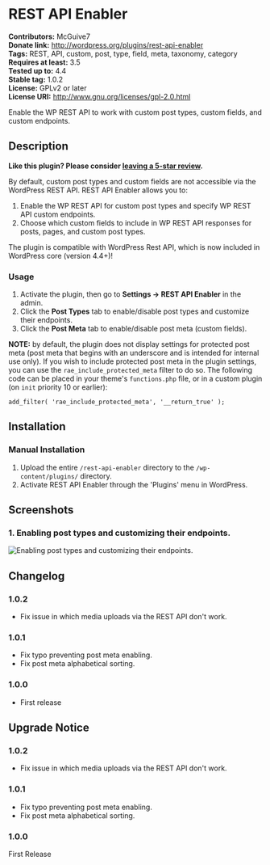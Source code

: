 # REST API Enabler #
**Contributors:**      McGuive7  
**Donate link:**       http://wordpress.org/plugins/rest-api-enabler  
**Tags:**              REST, API, custom, post, type, field, meta, taxonomy, category  
**Requires at least:** 3.5  
**Tested up to:**      4.4  
**Stable tag:**        1.0.2  
**License:**           GPLv2 or later  
**License URI:**       http://www.gnu.org/licenses/gpl-2.0.html  

Enable the WP REST API to work with custom post types, custom fields, and custom endpoints.

## Description ##

**Like this plugin? Please consider [leaving a 5-star review](https://wordpress.org/support/view/plugin-reviews/rest-api-enabler).**

By default, custom post types and custom fields are not accessible via the WordPress REST API. REST API Enabler allows you to:

1. Enable the WP REST API for custom post types and specify WP REST API custom endpoints.
2. Choose which custom fields to include in WP REST API responses for posts, pages, and custom post types.

The plugin is compatible with WordPress Rest API, which is now included in WordPress core (version 4.4+)!

### Usage ###

1. Activate the plugin, then go to **Settings &rarr; REST API Enabler** in the admin.
2. Click the **Post Types** tab to enable/disable post types and customize their endpoints.
3. Click the **Post Meta** tab to enable/disable post meta (custom fields).

**NOTE:** by default, the plugin does not display settings for protected post meta (post meta that begins with an underscore and is intended for internal use only). If you wish to include protected post meta in the plugin settings, you can use the `rae_include_protected_meta` filter to do so. The following code can be placed in your theme's `functions.php` file, or in a custom plugin (on `init` priority 10 or earlier):


	add_filter( 'rae_include_protected_meta', '__return_true' );



## Installation ##

### Manual Installation ###

1. Upload the entire `/rest-api-enabler` directory to the `/wp-content/plugins/` directory.
2. Activate REST API Enabler through the 'Plugins' menu in WordPress.


## Screenshots ##

### 1. Enabling post types and customizing their endpoints. ###
![Enabling post types and customizing their endpoints.]()



## Changelog ##

### 1.0.2 ###
* Fix issue in which media uploads via the REST API don't work.

### 1.0.1 ###
* Fix typo preventing post meta enabling.
* Fix post meta alphabetical sorting.

### 1.0.0 ###
* First release

## Upgrade Notice ##

### 1.0.2 ###
* Fix issue in which media uploads via the REST API don't work.

### 1.0.1 ###
* Fix typo preventing post meta enabling.
* Fix post meta alphabetical sorting.

### 1.0.0 ###
First Release